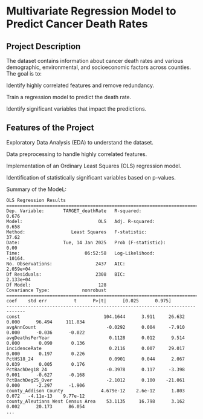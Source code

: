 # Multivariate Regression Model to Predict Cancer Death Rates

## Project Description

The dataset contains information about cancer death rates and various demographic, environmental, and socioeconomic factors across counties. The goal is to:

Identify highly correlated features and remove redundancy.

Train a regression model to predict the death rate.

Identify significant variables that impact the predictions.


## Features of the Project

Exploratory Data Analysis (EDA) to understand the dataset.

Data preprocessing to handle highly correlated features.

Implementation of an Ordinary Least Squares (OLS) regression model.

Identification of statistically significant variables based on p-values.



Summary of the ModeL:
```plaintext
OLS Regression Results                            
==============================================================================
Dep. Variable:       TARGET_deathRate   R-squared:                       0.676
Model:                            OLS   Adj. R-squared:                  0.658
Method:                 Least Squares   F-statistic:                     37.62
Date:                Tue, 14 Jan 2025   Prob (F-statistic):               0.00
Time:                        06:52:58   Log-Likelihood:                -10164.
No. Observations:                2437   AIC:                         2.059e+04
Df Residuals:                    2308   BIC:                         2.133e+04
Df Model:                         128                                         
Covariance Type:            nonrobust                                         
================================================================================
coef    std err          t      P>|t|      [0.025      0.975]
-----------------------------------------------------------------------------
const                               104.1644      3.911     26.632      0.000      96.494     111.834
avgAnnCount                          -0.0292      0.004     -7.910      0.000      -0.036      -0.022
avgDeathsPerYear                      0.1128      0.012      9.514      0.000       0.090       0.136
incidenceRate                         0.2116      0.007     29.017      0.000       0.197       0.226
PctHS18_24                            0.0901      0.044      2.067      0.039       0.005       0.176
PctBachDeg18_24                      -0.3978      0.117     -3.398      0.001      -0.627      -0.168
PctBachDeg25_Over                    -2.1012      0.100    -21.061      0.000      -2.297      -1.906
county_Addison County              4.679e-12    2.6e-12      1.803      0.072   -4.11e-13    9.77e-12
county_Aleutians West Census Area    53.1135     16.798      3.162      0.002      20.173      86.054
...

